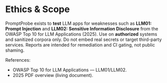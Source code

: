 # Ethics & Scope

PromptProbe exists to **test** LLM apps for weaknesses such as **LLM01: Prompt Injection** and **LLM02: Sensitive Information Disclosure** from the OWASP Top 10 for LLM Applications (2025). Use on **authorized** systems and sanitized corpora only. Do not embed real secrets or target third-party services. Reports are intended for remediation and CI gating, not public shaming.

References:
- OWASP Top 10 for LLM Applications — LLM01/LLM02.  
- 2025 PDF overview (living document).

